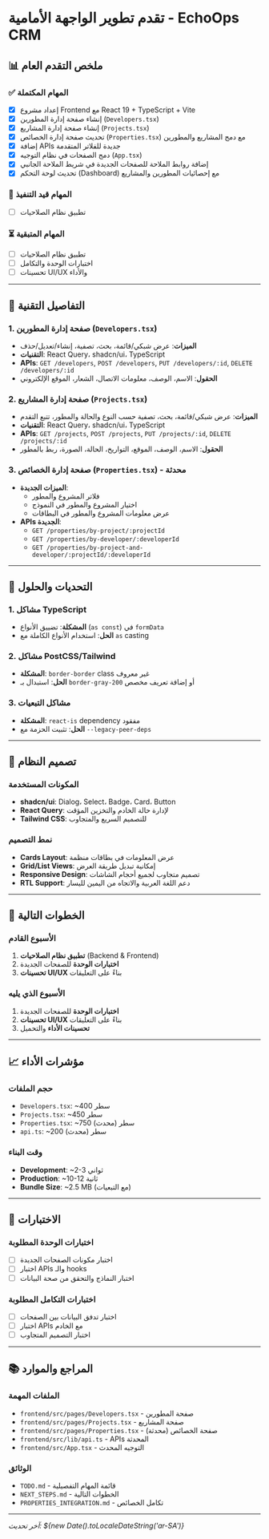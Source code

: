 # تقدم تطوير الواجهة الأمامية - EchoOps CRM

## 📊 **ملخص التقدم العام**

### ✅ **المهام المكتملة**
- [x] إعداد مشروع Frontend مع React 19 + TypeScript + Vite
- [x] إنشاء صفحة إدارة المطورين (`Developers.tsx`)
- [x] إنشاء صفحة إدارة المشاريع (`Projects.tsx`)
- [x] تحديث صفحة إدارة الخصائص (`Properties.tsx`) مع دمج المشاريع والمطورين
- [x] إضافة APIs جديدة للفلاتر المتقدمة
- [x] دمج الصفحات في نظام التوجيه (`App.tsx`)
- [x] إضافة روابط الملاحة للصفحات الجديدة في شريط الملاحة الجانبي
- [x] تحديث لوحة التحكم (Dashboard) مع إحصائيات المطورين والمشاريع

### 🔄 **المهام قيد التنفيذ**
- [ ] تطبيق نظام الصلاحيات

### ⏳ **المهام المتبقية**
- [ ] تطبيق نظام الصلاحيات
- [ ] اختبارات الوحدة والتكامل
- [ ] تحسينات UI/UX والأداء

---

## 🚀 **التفاصيل التقنية**

### **1. صفحة إدارة المطورين (`Developers.tsx`)**
- **الميزات**: عرض شبكي/قائمة، بحث، تصفية، إنشاء/تعديل/حذف
- **التقنيات**: React Query، shadcn/ui، TypeScript
- **APIs**: `GET /developers`, `POST /developers`, `PUT /developers/:id`, `DELETE /developers/:id`
- **الحقول**: الاسم، الوصف، معلومات الاتصال، الشعار، الموقع الإلكتروني

### **2. صفحة إدارة المشاريع (`Projects.tsx`)**
- **الميزات**: عرض شبكي/قائمة، بحث، تصفية حسب النوع والحالة والمطور، تتبع التقدم
- **التقنيات**: React Query، shadcn/ui، TypeScript
- **APIs**: `GET /projects`, `POST /projects`, `PUT /projects/:id`, `DELETE /projects/:id`
- **الحقول**: الاسم، الوصف، الموقع، التواريخ، الحالة، الصورة، ربط بالمطور

### **3. صفحة إدارة الخصائص (`Properties.tsx`) - محدثة**
- **الميزات الجديدة**:
  - فلاتر المشروع والمطور
  - اختيار المشروع والمطور في النموذج
  - عرض معلومات المشروع والمطور في البطاقات
- **APIs الجديدة**: 
  - `GET /properties/by-project/:projectId`
  - `GET /properties/by-developer/:developerId`
  - `GET /properties/by-project-and-developer/:projectId/:developerId`

---

## 🔧 **التحديات والحلول**

### **1. مشاكل TypeScript**
- **المشكلة**: تضييق الأنواع (`as const`) في `formData`
- **الحل**: استخدام الأنواع الكاملة مع `as` casting

### **2. مشاكل PostCSS/Tailwind**
- **المشكلة**: `border-border` class غير معروف
- **الحل**: استبدال بـ `border-gray-200` أو إضافة تعريف مخصص

### **3. مشاكل التبعيات**
- **المشكلة**: `react-is` dependency مفقود
- **الحل**: تثبيت الحزمة مع `--legacy-peer-deps`

---

## 📱 **تصميم النظام**

### **المكونات المستخدمة**
- **shadcn/ui**: Dialog، Select، Badge، Card، Button
- **React Query**: لإدارة حالة الخادم والتخزين المؤقت
- **Tailwind CSS**: للتصميم السريع والمتجاوب

### **نمط التصميم**
- **Cards Layout**: عرض المعلومات في بطاقات منظمة
- **Grid/List Views**: إمكانية تبديل طريقة العرض
- **Responsive Design**: تصميم متجاوب لجميع أحجام الشاشات
- **RTL Support**: دعم اللغة العربية والاتجاه من اليمين لليسار

---

## 🎯 **الخطوات التالية**

### **الأسبوع القادم**
1. **تطبيق نظام الصلاحيات** (Backend & Frontend)
2. **اختبارات الوحدة** للصفحات الجديدة
3. **تحسينات UI/UX** بناءً على التعليقات

### **الأسبوع الذي يليه**
1. **اختبارات الوحدة** للصفحات الجديدة
2. **تحسينات UI/UX** بناءً على التعليقات
3. **تحسينات الأداء** والتحميل

---

## 📈 **مؤشرات الأداء**

### **حجم الملفات**
- `Developers.tsx`: ~400 سطر
- `Projects.tsx`: ~450 سطر  
- `Properties.tsx`: ~750 سطر (محدث)
- `api.ts`: ~200 سطر (محدث)

### **وقت البناء**
- **Development**: ~2-3 ثواني
- **Production**: ~10-12 ثانية
- **Bundle Size**: ~2.5 MB (مع التبعيات)

---

## 🧪 **الاختبارات**

### **اختبارات الوحدة المطلوبة**
- [ ] اختبار مكونات الصفحات الجديدة
- [ ] اختبار APIs والـ hooks
- [ ] اختبار النماذج والتحقق من صحة البيانات

### **اختبارات التكامل المطلوبة**
- [ ] اختبار تدفق البيانات بين الصفحات
- [ ] اختبار APIs مع الخادم
- [ ] اختبار التصميم المتجاوب

---

## 📚 **المراجع والموارد**

### **الملفات المهمة**
- `frontend/src/pages/Developers.tsx` - صفحة المطورين
- `frontend/src/pages/Projects.tsx` - صفحة المشاريع
- `frontend/src/pages/Properties.tsx` - صفحة الخصائص (محدثة)
- `frontend/src/lib/api.ts` - APIs المحدثة
- `frontend/src/App.tsx` - التوجيه المحدث

### **الوثائق**
- `TODO.md` - قائمة المهام التفصيلية
- `NEXT_STEPS.md` - الخطوات التالية
- `PROPERTIES_INTEGRATION.md` - تكامل الخصائص

---

*آخر تحديث: ${new Date().toLocaleDateString('ar-SA')}*
